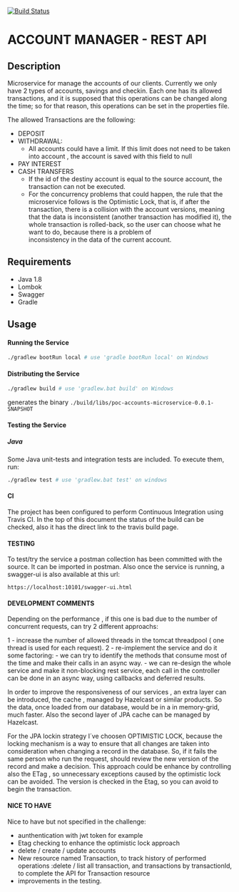 [![Build Status](https://travis-ci.org/vanessaCantalapiedra/poc_accounts.svg?branch=master)](https://travis-ci.org/vanessaCantalapiedra/poc_accounts)

ACCOUNT MANAGER  - REST API 
====================================

## Description

Microservice for manage the accounts of our clients.
Currently we only have 2 types of accounts, savings and checkin. Each one has its allowed transactions, and it is supposed that this operations
can be changed along the time; so for that reason, this operations can be set in the properties file.

The allowed Transactions are the following:
 - DEPOSIT
 - WITHDRAWAL:
   - All accounts could have a limit. If this limit does not need to be taken into account , the account is saved with this field to 
  null
 - PAY INTEREST
 - CASH TRANSFERS
   - If the id of the destiny account is equal to the source account, the transaction can not be executed.
   - For the concurrency problems that could happen, the rule that the microservice follows is the Optimistic Lock, that is, if after
    the transaction, there is a collision with the account versions, meaning that the data is inconsistent (another transaction has         modified it), the whole transaction is rolled-back, so the user can choose what he want to do, because there is a problem of       
    inconsistency in the data of the current account.

## Requirements

 - Java 1.8
 - Lombok
 - Swagger
 - Gradle
 
## Usage 

#### Running the Service

```sh
./gradlew bootRun local # use 'gradle bootRun local' on Windows
```

#### Distributing the Service

```sh
./gradlew build # use 'gradlew.bat build' on Windows
```
generates the binary `./build/libs/poc-accounts-microservice-0.0.1-SNAPSHOT`

#### Testing the Service

##### Java
Some Java unit-tests and integration tests are included. To execute them, run:  
```sh
./gradlew test # use 'gradlew.bat test' on windows
```
#### CI
The project has been configured to perform Continuous Integration using Travis CI. In the top of this document the status of the build can be checked, also it has the direct link to the travis build page.

#### TESTING
To test/try the service a postman collection has been committed with the source. It can be imported in postman.
Also once the service is running, a swagger-ui is also available at this url:
```
https://localhost:10101/swagger-ui.html
```

#### DEVELOPMENT COMMENTS
Depending on the performance , if this one is bad due to the number of concurrent requests, can try 2 different approachs:

1 - increase the number of allowed threads in the tomcat threadpool ( one thread is used for each request).
2 - re-implement the service and do it some factoring:
	- we can try to identify the methods that consume most of the time and make their calls in an async way.
	- we can re-design the whole service and make it non-blocking rest service, each call in the controller can be done in an async way,
	using callbacks and deferred results.
	
In order to improve the responsiveness of our services , an extra layer can be introduced, the cache , managed by Hazelcast or similar
products. So the data, once loaded from our database,  would be in a in memory-grid, much faster. Also the second layer of JPA cache
can be managed by Hazelcast.

For the JPA lockin strategy I´ve choosen OPTIMISTIC LOCK, because the locking mechanism is a way to ensure that all changes are taken into consideration when changing a record in the database.
So, if it  fails the same person who run the request, should review the new version of the record and make a decision.
This approach could be enhance by controlling also the ETag , so unnecessary exceptions caused by the optimistic lock can be avoided. 
The version is checked in the Etag, so you can avoid to begin the transaction.

#### NICE TO HAVE
Nice to have but not specified in the challenge:
 - aunthentication with jwt token for example
 - Etag checking to enhance the optimistic lock approach
 - delete / create / update accounts
 - New resource named Transaction, to track history of performed operations :delete / list all transaction, and transactions by transactionId, to complete the API for Transaction resource
 - improvements in the testing.
 
